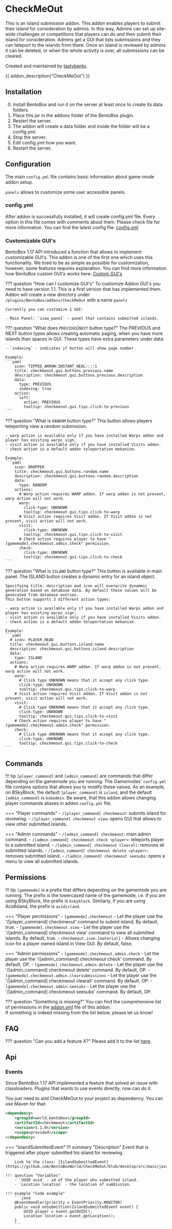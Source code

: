 # CheckMeOut

This is an island submission addon. This addon enables players to submit their island for consideration by admins. In this way, Admins can set up site-wide challenges or competitions that players can do and then submit their island for consideration. Admins get a GUI that lists submissions and they can teleport to the islands from there. Once an island is reviewed by admins it can be deleted, or when the whole activity is over, all submissions can be cleared.

Created and maintained by [tastybento](https://github.com/tastybento).

{{ addon_description("CheckMeOut") }}


## Installation

0. Install BentoBox and run it on the server at least once to create its data folders.
1. Place this jar in the addons folder of the BentoBox plugin.
2. Restart the server.
3. The addon will create a data folder and inside the folder will be a config.yml.
4. Stop the server.
5. Edit config.yml how you want.
7. Restart the server.

## Configuration

The main `config.yml` file contains basic information about game-mode addon setup.

`panels` allows to customize some user accessible panels.


### config.yml

After addon is successfully installed, it will create config.yml file. Every option in this file comes with comments about them. Please check file for more information.
You can find the latest config file: [config.yml](https://github.com/BentoBoxWorld/CheckMeOut/blob/develop/src/main/resources/config.yml)

### Customizable GUI's

BentoBox 1.17 API introduced a function that allows to implement customizable GUI's. This addon is one of the first one which uses this functionality. We tried to be as simple as possible for customization, however, some features requires explanation.
You can find more information how BentoBox custom GUI's works here: [Custom GUI's](/en/latest/Tutorials/generic/Customizable-GUI/)

??? question "How can I customize GUI's"
    To customize Addon GUI's you need to have version 1.1. This is a first version that has implemented them. Addon will create a new directory under `/plugins/BentoBox/addons/CheckMeOut` with a name `panels`

    Currently you can customize 1 GUI:

    - Main Panel: `view_panel` - panel that contains submitted islands.

??? question "What does `PREVIOUS`|`NEXT` button type?"
    The PREVIOUS and NEXT button types allows creating automatic paging, when you have more islands than spaces in GUI.
    These types have extra parameters under data:

    - `indexing` - indicates if button will show page number.

    Example: 
    ```yaml
        icon: TIPPED_ARROW:INSTANT_HEAL::::1
        title: checkmeout.gui.buttons.previous.name
        description: checkmeout.gui.buttons.previous.description
        data:
          type: PREVIOUS
          indexing: true
        action:
          left:
            action: PREVIOUS
            tooltip: checkmeout.gui.tips.click-to-previous
    ```

??? question "What is `RANDOM` button type?"
    This button allows players teleporting view a random submission.
    
    - warp action is available only if you have installed Warps addon and player has existing warps sign.
    - visit action is available only if you have installed Visits addon.
    - check action is a default addon teleportation mekanism.

    Example: 
    ```yaml
        icon: DROPPER
        title: checkmeout.gui.buttons.random.name
        description: checkmeout.gui.buttons.random.description
        data:
          type: RANDOM
        actions:
          # Warp action requires WARP addon. If warp addon is not present, warp action will not work.
          warp:
            click-type: UNKNOWN
            tooltip: checkmeout.gui.tips.click-to-warp
          # Visit action requires Visit addon. If Visit addon is not present, visit action will not work.
          visit:
            click-type: UNKNOWN
            tooltip: checkmeout.gui.tips.click-to-visit
          # Check action requires player to have "[gamemode].checkmeout.admin.check" permission.
          check:
            click-type: UNKNOWN
            tooltip: checkmeout.gui.tips.click-to-check
    ```

??? question "What is `ISLAND` button type?"
    This button is available in main panel.
    The ISLAND button creates a dynamic entry for an island object.

    Specifying title, description and icon will overwrite dynammic generation based on database data. By default these values will be generated from database entries.
    This button supports 3 different action types:

    - warp action is available only if you have installed Warps addon and player has existing warps sign.
    - visit action is available only if you have installed Visits addon.
    - check action is a default addon teleportation mekanism.

    Example: 
    ```yaml
      # icon: PLAYER_HEAD
      title: checkmeout.gui.buttons.island.name
      description: checkmeout.gui.buttons.island.description
      data:
        type: ISLAND
      actions:
        # Warp action requires WARP addon. If warp addon is not present, warp action will not work.
        warp:
          # Click type UNKNOWN means that it accept any click type.
          click-type: UNKNOWN
          tooltip: checkmeout.gui.tips.click-to-warp
        # Visit action requires Visit addon. If Visit addon is not present, visit action will not work.
        visit:
          # Click type UNKNOWN means that it accept any click type.
          click-type: UNKNOWN
          tooltip: checkmeout.gui.tips.click-to-visit
        # Check action requires player to have "[gamemode].checkmeout.admin.check" permission.
        check:
          # Click type UNKNOWN means that it accept any click type.
          click-type: UNKNOWN
          tooltip: checkmeout.gui.tips.click-to-check
    ```

## Commands

!!! tip
    `[player_command]` and `[admin_command]` are commands that differ depending on the gamemode you are running.
    The Gamemodes' `config.yml` file contains options that allows you to modify these values.
    As an example, on BSkyBlock, the default `[player_command]` is `island`, and the default `[admin_command]` is `bsbadmin`.
    Be aware, that this addon allows changing player commands aliases in addon `config.yml` file. 

=== "Player commands"
    - `/[player_command] checkmeout`: submits island for reviewing.
    - `/[player_command] checkmeout view`: opens GUI that allows to view other submitted islands.

=== "Admin commands"
    - `/[admin_command] checkmeout`: main admin command.
    - `/[admin_command] checkmeout check <player>`: teleports player to a submitted island.
    - `/[admin_command] checkmeout clearall`: removes all submitted islands.
    - `/[admin_command] checkmeout delete <player>`: removes <player> submitted island.
    - `/[admin_command] checkmeout seesubs`: opens a menu to view all submitted islands.


## Permissions

!!! tip
    `[gamemode]` is a prefix that differs depending on the gamemode you are running.
    The prefix is the lowercased name of the gamemode, i.e. if you are using BSkyBlock, the prefix is `bskyblock`.
    Similarly, if you are using AcidIsland, the prefix is `acidisland`.

=== "Player permissions"
    - `[gamemode].checkmeout` - Let the player use the '/[player_command] checkmeout' command to submit island. By default, true.
    - `[gamemode].checkmeout.view` - Let the player use the '/[admin_command] checkmeout view' command to view all submitted islands. By default, true.
    - `checkmeout.icon.[material]` - Allows changing icon for a player owned island in View GUI. By default, false.

=== "Admin permissions"
    - `[gamemode].checkmeout.admin.check` - Let the player use the '/[admin_command] checkmeout check' command. By default, OP.
    - `[gamemode].checkmeout.admin.delete` - Let the player use the '/[admin_command] checkmeout delete' command. By default, OP.
    - `[gamemode].checkmeout.admin.clearsubmissions` - Let the player use the '/[admin_command] checkmeout clearall' command. By default, OP.
    - `[gamemode].checkmeout.admin.seesubs` - Let the player use the '/[admin_command] checkmeout seesubs' command. By default, OP.
    
??? question "Something is missing?"
    You can find the comprehensive list of permissions in the [addon.yml](https://github.com/BentoBoxWorld/Visit/blob/develop/src/main/resources/addon.yml) file of this addon.  
    If something is indeed missing from the list below, please let us know!

## FAQ

??? question "Can you add a feature X?"
    Please add it to the list [here](https://github.com/BentoBoxWorld/CheckMeOut/issues).

## Api

### Events

Since BentoBox 1.17 API implemented a feature that solved an issue with classloaders. Plugins that wants to use events directly, now can do it.

You just need to add CheckMeOut to your project as dependency. You can use Maven for that:

```xml
<dependency>
    <groupId>world.bentobox</groupId>
    <artifactId>checkmeout</artifactId>
    <version>1.1.0</version>
    <scope>provided</scope>
</dependency>
```

=== "IslandSubmittedEvent"
    !!! summary "Description"
        Event that is triggered after player submitted his island for reviewing.

        Link to the class: [IslandSubmittedEvent](https://github.com/BentoBoxWorld/CheckMeOut/blob/develop/src/main/java/world/bentobox/checkmeout/events/IslandSubmittedEvent.java)

    !!! question "Variables"
        - `UUID uuid` - id of the player who submitted island.
        - `Location location` - the location of sumbission.
 
    !!! example "Code example"
        ```java
        @EventHandler(priority = EventPriority.MONITOR)
        public void onSubmittion(IslandSubmittedEvent event) {
            UUID player = event.getUUID();
            Location location = event.getLocation();
        }
        ```
